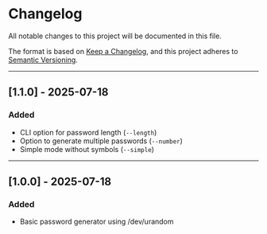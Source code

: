 # Changelog

All notable changes to this project will be documented in this file.

The format is based on [Keep a Changelog](https://keepachangelog.com/en/1.0.0/),
and this project adheres to [Semantic Versioning](https://semver.org/spec/v2.0.0.html).

---

## [1.1.0] - 2025-07-18
### Added
- CLI option for password length (`--length`)
- Option to generate multiple passwords (`--number`)
- Simple mode without symbols (`--simple`)

---

## [1.0.0] - 2025-07-18
### Added
- Basic password generator using /dev/urandom
